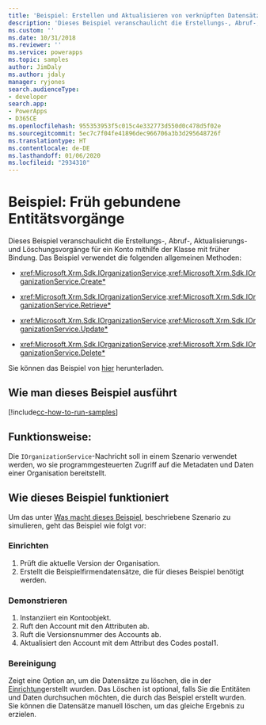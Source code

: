 ```yaml
---
title: 'Beispiel: Erstellen und Aktualisieren von verknüpften Datensätzen mit früher Bindung (Common Data Service) | Microsoft-Dokumentation'
description: 'Dieses Beispiel veranschaulicht die Erstellungs-, Abruf-, Aktualisierungs- und Löschungsvorgänge für ein Konto mithilfe der Klasse mit früher Bindung. '
ms.custom: ''
ms.date: 10/31/2018
ms.reviewer: ''
ms.service: powerapps
ms.topic: samples
author: JimDaly
ms.author: jdaly
manager: ryjones
search.audienceType:
- developer
search.app:
- PowerApps
- D365CE
ms.openlocfilehash: 955353953f5c015c4e332773d550d0c478d5f02e
ms.sourcegitcommit: 5ec7c7f04fe41896dec966706a3b3d295648726f
ms.translationtype: HT
ms.contentlocale: de-DE
ms.lasthandoff: 01/06/2020
ms.locfileid: "2934310"
---
```

# <a name="sample-early-bound-entity-operations"></a>Beispiel: Früh gebundene Entitätsvorgänge

<!-- sample-associate-records-early-bound.md 

sample-create-update-records-related-records-early-bound.md

show deep insert equivalent

sample-initialize-record-existing-record.md

https://docs.microsoft.com/dynamics365/customer-engagement/developer/org-service/sample-create-retrieve-update-delete-records-early-bound

-->

Dieses Beispiel veranschaulicht die Erstellungs-, Abruf-, Aktualisierungs- und Löschungsvorgänge für ein Konto mithilfe der Klasse mit früher Bindung. Das Beispiel verwendet die folgenden allgemeinen Methoden:

- <xref:Microsoft.Xrm.Sdk.IOrganizationService>.<xref:Microsoft.Xrm.Sdk.IOrganizationService.Create*>  
  
-   <xref:Microsoft.Xrm.Sdk.IOrganizationService>.<xref:Microsoft.Xrm.Sdk.IOrganizationService.Retrieve*>  
  
-   <xref:Microsoft.Xrm.Sdk.IOrganizationService>.<xref:Microsoft.Xrm.Sdk.IOrganizationService.Update*>  
  
-   <xref:Microsoft.Xrm.Sdk.IOrganizationService>.<xref:Microsoft.Xrm.Sdk.IOrganizationService.Delete*>  

Sie können das Beispiel von [hier](https://github.com/Microsoft/PowerApps-Samples/tree/master/cds/orgsvc/C%23/EarlyBoundEntityOperations) herunterladen.

## <a name="how-to-run-this-sample"></a>Wie man dieses Beispiel ausführt

[!include[cc-how-to-run-samples](../../includes/cc-how-to-run-samples.md)]

## <a name="what-this-sample-does"></a>Funktionsweise:

Die `IOrganizationService`-Nachricht soll in einem Szenario verwendet werden, wo sie programmgesteuerten Zugriff auf die Metadaten und Daten einer Organisation bereitstellt.

## <a name="how-this-sample-works"></a>Wie dieses Beispiel funktioniert

Um das unter [Was macht dieses Beispiel](#what-this-sample-does), beschriebene Szenario zu simulieren, geht das Beispiel wie folgt vor:

### <a name="setup"></a>Einrichten

1. Prüft die aktuelle Version der Organisation.
1. Erstellt die Beispielfirmendatensätze, die für dieses Beispiel benötigt werden.

### <a name="demonstrate"></a>Demonstrieren

1. Instanziiert ein Kontoobjekt.
1. Ruft den Account mit den Attributen ab.
1. Ruft die Versionsnummer des Accounts ab.
1. Aktualisiert den Account mit dem Attribut des Codes postal1. 


### <a name="clean-up"></a>Bereinigung

Zeigt eine Option an, um die Datensätze zu löschen, die in der [Einrichtung](#setup)erstellt wurden. Das Löschen ist optional, falls Sie die Entitäten und Daten durchsuchen möchten, die durch das Beispiel erstellt wurden. Sie können die Datensätze manuell löschen, um das gleiche Ergebnis zu erzielen.

